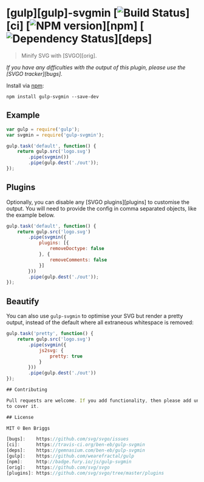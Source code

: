 # [gulp][gulp]-svgmin [![Build Status](https://travis-ci.org/ben-eb/gulp-svgmin.svg?branch=master)][ci] [![NPM version](https://badge.fury.io/js/gulp-svgmin.svg)][npm] [![Dependency Status](https://gemnasium.com/ben-eb/gulp-svgmin.png)][deps]

> Minify SVG with [SVGO][orig].

*If you have any difficulties with the output of this plugin, please use the
[SVGO tracker][bugs].*

Install via [npm](https://npmjs.org/package/gulp-svgmin):

```
npm install gulp-svgmin --save-dev
```

## Example

```js
var gulp = require('gulp');
var svgmin = require('gulp-svgmin');

gulp.task('default', function() {
    return gulp.src('logo.svg')
        .pipe(svgmin())
        .pipe(gulp.dest('./out'));
});
```

## Plugins

Optionally, you can disable any [SVGO plugins][plugins] to customise the output.
You will need to provide the config in comma separated objects, like the example
below.

```js
gulp.task('default', function() {
    return gulp.src('logo.svg')
        .pipe(svgmin({
            plugins: [{
                removeDoctype: false
            }, {
                removeComments: false
            }]
        }))
        .pipe(gulp.dest('./out'));
});
```

## Beautify

You can also use `gulp-svgmin` to optimise your SVG but render a pretty output,
instead of the default where all extraneous whitespace is removed:

```js
gulp.task('pretty', function() {
    return gulp.src('logo.svg')
        .pipe(svgmin({
            js2svg: {
                pretty: true
            }
        }))
        .pipe(gulp.dest('./out'))
});

## Contributing

Pull requests are welcome. If you add functionality, then please add unit tests
to cover it.

## License

MIT © Ben Briggs

[bugs]:    https://github.com/svg/svgo/issues
[ci]:      https://travis-ci.org/ben-eb/gulp-svgmin
[deps]:    https://gemnasium.com/ben-eb/gulp-svgmin
[gulp]:    https://github.com/wearefractal/gulp
[npm]:     http://badge.fury.io/js/gulp-svgmin
[orig]:    https://github.com/svg/svgo
[plugins]: https://github.com/svg/svgo/tree/master/plugins
